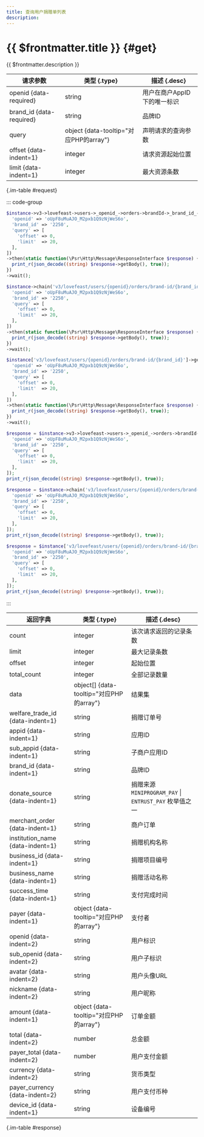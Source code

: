 ```yaml
---
title: 查询用户捐赠单列表
description: 
---
```


# {{ $frontmatter.title }} {#get}

{{ $frontmatter.description }}

| 请求参数 | 类型 {.type} | 描述 {.desc}
| --- | --- | ---
| openid {data-required} | string | 用户在商户AppID下的唯一标识
| brand_id {data-required} | string | 品牌ID
| query | object {data-tooltip="对应PHP的array"} | 声明请求的查询参数
| offset {data-indent=1} | integer | 请求资源起始位置
| limit {data-indent=1} | integer | 最大资源条数

{.im-table #request}

::: code-group

```php [异步纯链式]
$instance->v3->lovefeast->users->_openid_->orders->brandId->_brand_id_->getAsync([
  'openid' => 'oUpF8uMuAJO_M2pxb1Q9zNjWeS6o',
  'brand_id' => '2250',
  'query' => [
    'offset' => 0,
    'limit'  => 20,
  ],
])
->then(static function(\Psr\Http\Message\ResponseInterface $response) {
  print_r(json_decode((string) $response->getBody(), true));
})
->wait();
```

```php [异步声明式]
$instance->chain('v3/lovefeast/users/{openid}/orders/brand-id/{brand_id}')->getAsync([
  'openid' => 'oUpF8uMuAJO_M2pxb1Q9zNjWeS6o',
  'brand_id' => '2250',
  'query' => [
    'offset' => 0,
    'limit'  => 20,
  ],
])
->then(static function(\Psr\Http\Message\ResponseInterface $response) {
  print_r(json_decode((string) $response->getBody(), true));
})
->wait();
```

```php [异步属性式]
$instance['v3/lovefeast/users/{openid}/orders/brand-id/{brand_id}']->getAsync([
  'openid' => 'oUpF8uMuAJO_M2pxb1Q9zNjWeS6o',
  'brand_id' => '2250',
  'query' => [
    'offset' => 0,
    'limit'  => 20,
  ],
])
->then(static function(\Psr\Http\Message\ResponseInterface $response) {
  print_r(json_decode((string) $response->getBody(), true));
})
->wait();
```

```php [同步纯链式]
$response = $instance->v3->lovefeast->users->_openid_->orders->brandId->_brand_id_->get([
  'openid' => 'oUpF8uMuAJO_M2pxb1Q9zNjWeS6o',
  'brand_id' => '2250',
  'query' => [
    'offset' => 0,
    'limit'  => 20,
  ],
]);
print_r(json_decode((string) $response->getBody(), true));
```

```php [同步声明式]
$response = $instance->chain('v3/lovefeast/users/{openid}/orders/brand-id/{brand_id}')->get([
  'openid' => 'oUpF8uMuAJO_M2pxb1Q9zNjWeS6o',
  'brand_id' => '2250',
  'query' => [
    'offset' => 0,
    'limit'  => 20,
  ],
]);
print_r(json_decode((string) $response->getBody(), true));
```

```php [同步属性式]
$response = $instance['v3/lovefeast/users/{openid}/orders/brand-id/{brand_id}']->get([
  'openid' => 'oUpF8uMuAJO_M2pxb1Q9zNjWeS6o',
  'brand_id' => '2250',
  'query' => [
    'offset' => 0,
    'limit'  => 20,
  ],
]);
print_r(json_decode((string) $response->getBody(), true));
```

:::

| 返回字典 | 类型 {.type} | 描述 {.desc}
| --- | --- | ---
| count | integer | 该次请求返回的记录条数
| limit | integer | 最大记录条数
| offset | integer | 起始位置
| total_count | integer | 全部记录数量
| data | object[] {data-tooltip="对应PHP的array"} | 结果集
| welfare_trade_id {data-indent=1} | string | 捐赠订单号
| appid {data-indent=1} | string | 应用ID
| sub_appid {data-indent=1} | string | 子商户应用ID
| brand_id {data-indent=1} | string | 品牌ID
| donate_source {data-indent=1} | string | 捐赠来源<br/>`MINIPROGRAM_PAY` \| `ENTRUST_PAY` 枚举值之一
| merchant_order {data-indent=1} | string | 商户订单
| institution_name {data-indent=1} | string | 捐赠机构名称
| business_id {data-indent=1} | string | 捐赠项目编号
| business_name {data-indent=1} | string | 捐赠活动名称
| success_time {data-indent=1} | string | 支付完成时间
| payer {data-indent=1} | object {data-tooltip="对应PHP的array"} | 支付者
| openid {data-indent=2} | string | 用户标识
| sub_openid {data-indent=2} | string | 用户子标识
| avatar {data-indent=2} | string | 用户头像URL
| nickname {data-indent=2} | string | 用户昵称
| amount {data-indent=1} | object {data-tooltip="对应PHP的array"} | 订单金额
| total {data-indent=2} | number | 总金额
| payer_total {data-indent=2} | number | 用户支付金额
| currency {data-indent=2} | string | 货币类型
| payer_currency {data-indent=2} | string | 用户支付币种
| device_id {data-indent=1} | string | 设备编号

{.im-table #response}
